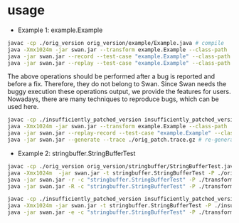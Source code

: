 usage
=====

* Example 1: example.Example

```bash
javac -cp ./orig_version orig_version/example/Example.java # compile
java -Xmx1024m -jar swan.jar --transform example.Example --class-path ./orig_version # instrumentation
java -jar swan.jar --record --test-case "example.Example" --class-path ./transformed_version_example_Example # record an buggy execution
java -jar swan.jar --replay --test-case "example.Example" --class-path ./transformed_version_example_Example --trace ./orig.trace.gz # reproduce the buggy execution
```

The above operations should be performed after a bug is reported and before a fix. Therefore, they do not belong to Swan. Since Swan needs the buggy execution these operations output, we provide the features for users. Nowadays, there are many techniques to reproduce bugs, which can be used here.

```bash
javac -cp ./insufficiently_patched_version insufficiently_patched_version/example/Example.java # compile
java -Xmx1024m -jar swan.jar --transform example.Example --class-path ./insufficiently_patched_version --patch :22,:27 # instrumentation with patch
java -jar swan.jar --replay-record --test-case "example.Example" --class-path ./transformed_version_example_Example --trace ./orig.trace.gz # reproduce the buggy execution and record another one that contain the patch information
java -jar swan.jar --generate --trace ./orig_patch.trace.gz # re-generate the orig trace using synchronization information
```

* Example 2: stringbuffer.StringBufferTest

```bash
javac -cp ./orig_version orig_version/stringbuffer/StringBufferTest.java # compile
java -Xmx1024m  -jar swan.jar -t stringbuffer.StringBufferTest -P ./orig_version # instrumentation
java -jar swan.jar -r -c "stringbuffer.StringBufferTest" -P ./transformed_version_stringbuffer_StringBufferTest # record an buggy execution
java -jar swan.jar -R -c "stringbuffer.StringBufferTest" -P ./transformed_version_stringbuffer_StringBufferTest -T ./orig.trace.gz # reproduce the buggy execution
```

```bash
javac -cp ./insufficiently_patched_version insufficiently_patched_version/stringbuffer/StringBufferTest.java # compile
java -Xmx1024m -jar swan.jar -t stringbuffer.StringBufferTest -P ./insufficiently_patched_version -p :443,:448 # instrumentation with patch
java -jar swan.jar -e -c "stringbuffer.StringBufferTest" -P ./transformed_version_example_Example -T ./orig.trace.gz # reproduce the buggy execution and record another one that contain the patch information
```
